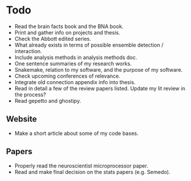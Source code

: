 # Todo

- Read the brain facts book and the BNA book.
- Print and gather info on projects and thesis.
- Check the Abbott edited series.
- What already exists in terms of possible ensemble detection / interaction.
- Include analysis methods in analysis methods doc.
- One sentence summaries of my research works.
- Snakemake, relation to my software, and the purpose of my software.
- Check upcoming conferences of relevance.
- Integrate old connection appendix info into thesis.
- Read in detail a few of the review papers listed. Update my lit review in the process?
- Read gepetto and ghostipy.

## Website

- Make a short article about some of my code bases.

## Papers

- Properly read the neuroscientist microprocessor paper.
- Read and make final decision on the stats papers (e.g. Semedo).
